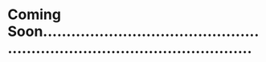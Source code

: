 # Coming Soon..................................................................................................
